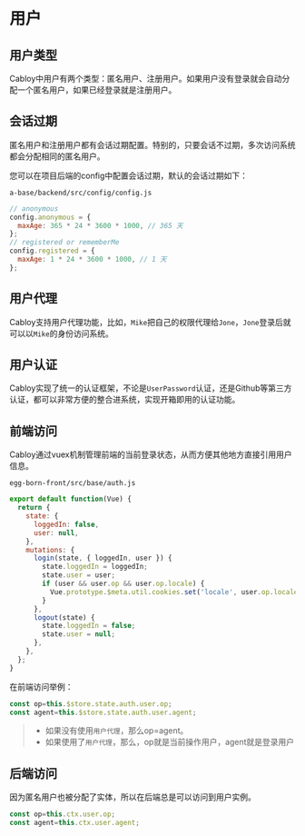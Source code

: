 # 用户

## 用户类型

Cabloy中用户有两个类型：匿名用户、注册用户。如果用户没有登录就会自动分配一个匿名用户，如果已经登录就是注册用户。

## 会话过期

匿名用户和注册用户都有会话过期配置。特别的，只要会话不过期，多次访问系统都会分配相同的匿名用户。

您可以在项目后端的config中配置会话过期，默认的会话过期如下：

`a-base/backend/src/config/config.js`

```javascript
// anonymous
config.anonymous = {
  maxAge: 365 * 24 * 3600 * 1000, // 365 天
};
// registered or rememberMe
config.registered = {
  maxAge: 1 * 24 * 3600 * 1000, // 1 天
};
```

## 用户代理

Cabloy支持用户代理功能，比如，`Mike`把自己的权限代理给`Jone`，`Jone`登录后就可以以`Mike`的身份访问系统。

## 用户认证

Cabloy实现了统一的认证框架，不论是`UserPassword`认证，还是Github等第三方认证，都可以非常方便的整合进系统，实现开箱即用的认证功能。

## 前端访问

Cabloy通过vuex机制管理前端的当前登录状态，从而方便其他地方直接引用用户信息。

`egg-born-front/src/base/auth.js`

```javascript
export default function(Vue) {
  return {
    state: {
      loggedIn: false,
      user: null,
    },
    mutations: {
      login(state, { loggedIn, user }) {
        state.loggedIn = loggedIn;
        state.user = user;
        if (user && user.op && user.op.locale) {
          Vue.prototype.$meta.util.cookies.set('locale', user.op.locale);
        }
      },
      logout(state) {
        state.loggedIn = false;
        state.user = null;
      },
    },
  };
}
```

在前端访问举例：

```javascript
const op=this.$store.state.auth.user.op;
const agent=this.$store.state.auth.user.agent;
```

> - 如果没有使用`用户代理`，那么op=agent。
> - 如果使用了`用户代理`，那么，op就是当前操作用户，agent就是登录用户

## 后端访问

因为匿名用户也被分配了实体，所以在后端总是可以访问到用户实例。

```javascript
const op=this.ctx.user.op;
const agent=this.ctx.user.agent;
```
